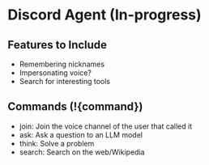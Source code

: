 # Discord Agent (In-progress)


## Features to Include
- Remembering nicknames
- Impersonating voice?
- Search for interesting tools



## Commands (!{command})
- join: Join the voice channel of the user that called it
- ask: Ask a question to an LLM model
- think: Solve a problem
- search: Search on the web/Wikipedia